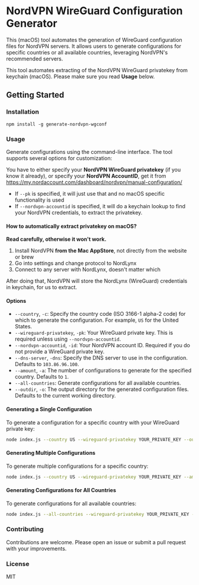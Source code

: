 # NordVPN WireGuard Configuration Generator

This (macOS) tool automates the generation of WireGuard configuration files for NordVPN servers. It allows users to generate configurations for specific countries or all available countries, leveraging NordVPN's recommended servers.

This tool automates extracting of the NordVPN WireGuard privatekey from keychain (macOS). Please make sure you read **Usage** below.

## Getting Started

### Installation

```
npm install -g generate-nordvpn-wgconf
```

### Usage

Generate configurations using the command-line interface. The tool supports several options for customization:

You have to either specify your **NordVPN WireGuard privatekey** (if you know it already), or specify your **NordVPN AccountID**, get it from https://my.nordaccount.com/dashboard/nordvpn/manual-configuration/

- If `--pk` is specified, it will just use that and no macOS specific functionality is used
- If `--nordvpn-accountid` is specified, it will do a keychain lookup to find your NordVPN credentials, to extract the privatekey. 

#### How to automatically extract privatekey on macOS?

**Read carefully, otherwise it won't work.**

1. Install NordVPN **from the Mac AppStore**, not directly from the website or brew
2. Go into settings and change protocol to NordLynx
3. Connect to any server with NordLynx, doesn't matter which

After doing that, NordVPN will store the NordLynx (WireGuard) credentials in keychain, for us to extract. 

#### Options

- `--country`, `-c`: Specify the country code (ISO 3166-1 alpha-2 code) for which to generate the configuration. For example, `US` for the United States.
- `--wireguard-privatekey`, `-pk`: Your WireGuard private key. This is required unless using `--nordvpn-accountid`.
- `--nordvpn-accountid`, `-id`: Your NordVPN account ID. Required if you do not provide a WireGuard private key.
- `--dns-server`, `-dns`: Specify the DNS server to use in the configuration. Defaults to `103.86.96.100`.
- `--amount`, `-a`: The number of configurations to generate for the specified country. Defaults to `1`.
- `--all-countries`: Generate configurations for all available countries.
- `--outdir`, `-o`: The output directory for the generated configuration files. Defaults to the current working directory.

#### Generating a Single Configuration

To generate a configuration for a specific country with your WireGuard private key:

```bash
node index.js --country US --wireguard-privatekey YOUR_PRIVATE_KEY --outdir /path/to/output/dir
```

#### Generating Multiple Configurations

To generate multiple configurations for a specific country:

```bash
node index.js --country US --wireguard-privatekey YOUR_PRIVATE_KEY --amount 5 --outdir /path/to/output/dir
```

#### Generating Configurations for All Countries

To generate configurations for all available countries:

```bash
node index.js --all-countries --wireguard-privatekey YOUR_PRIVATE_KEY --outdir /path/to/output/dir
```

### Contributing

Contributions are welcome. Please open an issue or submit a pull request with your improvements.

### License

MIT
